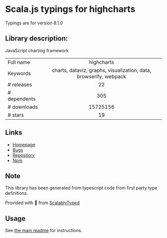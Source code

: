 
# Scala.js typings for highcharts

Typings are for version 8.1.0

## Library description:
JavaScript charting framework

|                    |                 |
| ------------------ | :-------------: |
| Full name          | highcharts |
| Keywords           | charts, dataviz, graphs, visualization, data, browserify, webpack |
| # releases         | 22 |
| # dependents       | 305 |
| # downloads        | 15725156 |
| # stars            | 19 |

## Links
- [Homepage](http://www.highcharts.com)
- [Bugs](https://github.com/highcharts/highcharts/issues)
- [Repository](https://github.com/highcharts/highcharts-dist)
- [Npm](https://www.npmjs.com/package/highcharts)
    


## Note
This library has been generated from typescript code from first party type definitions.

Provided with :purple_heart: from [ScalablyTyped](https://github.com/oyvindberg/ScalablyTyped)

## Usage
See [the main readme](../../readme.md) for instructions.


